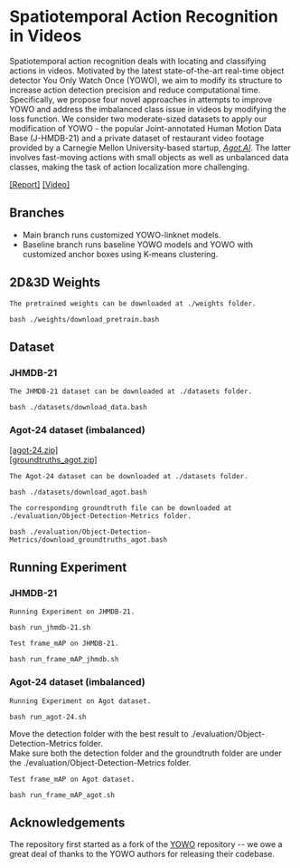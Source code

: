 # Spatiotemporal Action Recognition in Videos

Spatiotemporal action recognition deals with locating and classifying actions in videos. Motivated by the latest state-of-the-art real-time object detector You Only Watch Once (YOWO), we aim to modify its structure to increase action detection precision and reduce computational time. Specifically, we propose four novel approaches in attempts to improve YOWO and address the imbalanced class issue in videos by modifying the loss function. We consider two moderate-sized datasets to apply our modification of YOWO - the popular Joint-annotated Human Motion Data Base (J-HMDB-21) and a private dataset of restaurant video footage provided by a Carnegie Mellon University-based startup, [*Agot.AI*](https://www.agot.ai/). The latter involves fast-moving actions with small objects as well as unbalanced data classes, making the task of action localization more challenging. 

[[Report]](https://www.overleaf.com/read/jdbqkgbfstws)
[[Video]](https://www.youtube.com/watch?v=WIr3QHQWmVs)

## Branches
- Main branch runs customized YOWO-linknet models.
- Baseline branch runs baseline YOWO models and YOWO with customized anchor boxes using K-means clustering.

## 2D&3D Weights
```
The pretrained weights can be downloaded at ./weights folder.

bash ./weights/download_pretrain.bash
```

## Dataset 
### JHMDB-21

```
The JHMDB-21 dataset can be downloaded at ./datasets folder.

bash ./datasets/download_data.bash
```

### Agot-24 dataset (imbalanced)

[[agot-24.zip]](https://drive.google.com/file/d/1xvO5qLBm3Ut0T46R16Cp3wP7I1wHOn4z/view?usp=sharing)  
[[groundtruths_agot.zip]](https://drive.google.com/file/d/1Xwxj9rQClc2yVACrsDzttT9ZuLqjS53L/view?usp=sharing)

```
The Agot-24 dataset can be downloaded at ./datasets folder.

bash ./datasets/download_agot.bash

The corresponding groundtruth file can be downloaded at ./evaluation/Object-Detection-Metrics folder.

bash ./evaluation/Object-Detection-Metrics/download_groundtruths_agot.bash
```

## Running Experiment
### JHMDB-21
```
Running Experiment on JHMDB-21.

bash run_jhmdb-21.sh
``` 

```
Test frame_mAP on JHMDB-21.

bash run_frame_mAP_jhmdb.sh
``` 

### Agot-24 dataset (imbalanced)
```
Running Experiment on Agot dataset.

bash run_agot-24.sh
```

Move the detection folder with the best result to ./evaluation/Object-Detection-Metrics folder.  
Make sure both the detection folder and the groundtruth folder are under the ./evaluation/Object-Detection-Metrics folder.  
```
Test frame_mAP on Agot dataset.

bash run_frame_mAP_agot.sh
``` 

## Acknowledgements

The repository first started as a fork of the [YOWO](https://github.com/wei-tim/YOWO) repository -- we owe a great deal of thanks to the YOWO authors for releasing their codebase.
